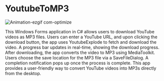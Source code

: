 # YoutubeToMP3
![Animation-ezgif com-optimize](https://github.com/PackJC/YoutubeToMP3/assets/34726562/36668668-4018-4bb1-ae6f-f3f7263c70a2)

 
 This Windows Forms application in C# allows users to download YouTube videos as MP3 files. Users can enter a YouTube URL, and upon clicking the download button, the app uses YoutubeExplode to fetch and download the video. A progress bar updates in real-time, showing the download progress. After downloading, the app converts the video to MP3 using MediaToolkit. Users choose the save location for the MP3 file via a SaveFileDialog. A completion notification pops up once the process is complete. This app provides a user-friendly way to convert YouTube videos into MP3s directly from the desktop.
